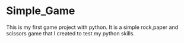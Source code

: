 # Simple_Game
This is my first game project with python. 
It is a simple rock,paper and scissors game that I created to test my python skills.
